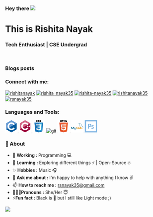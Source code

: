 ### Hey there <img src="https://media.giphy.com/media/hvRJCLFzcasrR4ia7z/giphy.gif" width="25px">
<h1 align="Left"> This is Rishita Nayak  </h1>
<h3 align="Left">  Tech Enthusiast | CSE Undergrad </h3> <br>

### Blogs posts
<!-- BLOG-POST-LIST:START -->
<!-- BLOG-POST-LIST:END -->

<h3 align="left">Connect with me:</h3>
<p align="left">
<a href="https://dev.to/rishitanayak" target="blank"><img align="center" src="https://raw.githubusercontent.com/rahuldkjain/github-profile-readme-generator/master/src/images/icons/Social/devto.svg" alt="rishitanayak" height="30" width="40" /></a>
<a href="https://twitter.com/rishita_nayak35" target="blank"><img align="center" src="https://raw.githubusercontent.com/rahuldkjain/github-profile-readme-generator/master/src/images/icons/Social/twitter.svg" alt="rishita_nayak35" height="30" width="40" /></a>
<a href="https://linkedin.com/in/rishita-nayak35" target="blank"><img align="center" src="https://raw.githubusercontent.com/rahuldkjain/github-profile-readme-generator/master/src/images/icons/Social/linked-in-alt.svg" alt="rishita-nayak35" height="30" width="40" /></a>
<a href="https://instagram.com/rishitanayak35" target="blank"><img align="center" src="https://raw.githubusercontent.com/rahuldkjain/github-profile-readme-generator/master/src/images/icons/Social/instagram.svg" alt="rishitanayak35" height="30" width="40" /></a>
<a href="https://www.hackerrank.com/rsnayak35" target="blank"><img align="center" src="https://raw.githubusercontent.com/rahuldkjain/github-profile-readme-generator/master/src/images/icons/Social/hackerrank.svg" alt="rsnayak35" height="30" width="40" /></a>
</p>

<h3 align="left">Languages and Tools:</h3>
<p align="left"> <a href="https://www.cprogramming.com/" target="_blank" rel="noreferrer"> <img src="https://raw.githubusercontent.com/devicons/devicon/master/icons/c/c-original.svg" alt="c" width="40" height="40"/> </a> <a href="https://www.w3schools.com/cpp/" target="_blank" rel="noreferrer"> <img src="https://raw.githubusercontent.com/devicons/devicon/master/icons/cplusplus/cplusplus-original.svg" alt="cplusplus" width="40" height="40"/> </a> <a href="https://www.w3schools.com/css/" target="_blank" rel="noreferrer"> <img src="https://raw.githubusercontent.com/devicons/devicon/master/icons/css3/css3-original-wordmark.svg" alt="css3" width="40" height="40"/> </a> <a href="https://git-scm.com/" target="_blank" rel="noreferrer"> <img src="https://www.vectorlogo.zone/logos/git-scm/git-scm-icon.svg" alt="git" width="40" height="40"/> </a> <a href="https://www.w3.org/html/" target="_blank" rel="noreferrer"> <img src="https://raw.githubusercontent.com/devicons/devicon/master/icons/html5/html5-original-wordmark.svg" alt="html5" width="40" height="40"/> </a> <a href="https://www.mysql.com/" target="_blank" rel="noreferrer"> <img src="https://raw.githubusercontent.com/devicons/devicon/master/icons/mysql/mysql-original-wordmark.svg" alt="mysql" width="40" height="40"/> </a> <a href="https://www.photoshop.com/en" target="_blank" rel="noreferrer"> <img src="https://raw.githubusercontent.com/devicons/devicon/master/icons/photoshop/photoshop-line.svg" alt="photoshop" width="40" height="40"/> </a> </p>



### 🤔 About
- 🔭 **Working :** Programming  :computer: 
- 🌱 **Learning :** Exploring different things :zap: | Open-Source :fire:	
- ✨ **Hobbies :** Music :headphones:
- 💬 **Ask me about :** I'm happy to help with anything I know :v:
- 📫 **How to reach me :** rsnayak35@gmail.com
- 🙋🏻‍♀️**Pronouns :** She/Her :innocent:
- ⚡**Fun fact :** Black is 🖤 but I still like Light mode ;)
<img src="https://github-readme-stats.vercel.app/api?username=Rishita-Nayak&show_icons=true&theme=radical&title_color=8E2DE2&text_color=fff&icon_color=8E2DE2">














<!--
**Rishita-Nayak/Rishita-Nayak** is a ✨ _special_ ✨ repository because its `README.md` (this file) appears on your GitHub profile.

Here are some ideas to get you started:

- 🔭 I’m currently working on ...
- 🌱 I’m currently learning ...
- 👯 I’m looking to collaborate on ...
- 🤔 I’m looking for help with ...
- 💬 Ask me about ...
- 📫 How to reach me: ...
- 😄 Pronouns: ...
- ⚡ Fun fact: ...
-->

